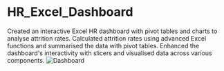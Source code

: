 # HR_Excel_Dashboard
Created an interactive Excel HR dashboard with pivot tables and charts to analyse attrition rates.
Calculated attrition rates using advanced Excel functions and summarised the data with pivot tables.
Enhanced the dashboard's interactivity with slicers and visualised data across various components.
![Dashboard](https://github.com/Gautamvats/Excel_Projects/assets/137445534/47b98b22-7d26-4bc2-9c52-9a4845ef5b56)
